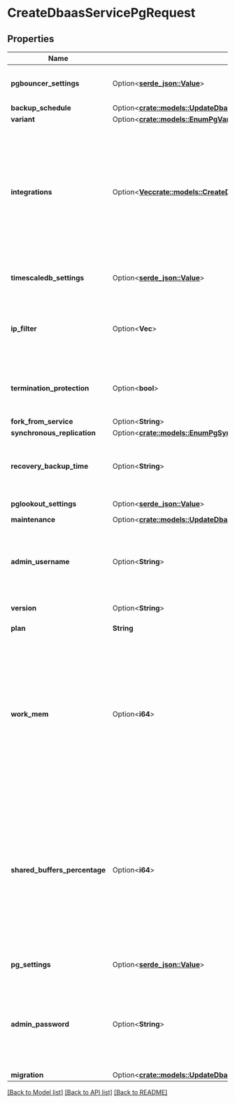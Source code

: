 # CreateDbaasServicePgRequest

## Properties

Name | Type | Description | Notes
------------ | ------------- | ------------- | -------------
**pgbouncer_settings** | Option<[**serde_json::Value**](.md)> | PGBouncer connection pooling settings | [optional]
**backup_schedule** | Option<[**crate::models::UpdateDbaasServiceMysqlRequestBackupSchedule**](update_dbaas_service_mysql_request_backup_schedule.md)> |  | [optional]
**variant** | Option<[**crate::models::EnumPgVariant**](enum-pg-variant.md)> |  | [optional]
**integrations** | Option<[**Vec<crate::models::CreateDbaasServiceMysqlRequestIntegrationsInner>**](create_dbaas_service_mysql_request_integrations_inner.md)> | Service integrations to enable for the service. Some integration types affect how a service is created and they must be provided as part of the creation call instead of being defined later. | [optional]
**timescaledb_settings** | Option<[**serde_json::Value**](.md)> | TimescaleDB extension configuration values | [optional]
**ip_filter** | Option<**Vec<String>**> | Allow incoming connections from CIDR address block, e.g. '10.20.0.0/16' | [optional]
**termination_protection** | Option<**bool**> | Service is protected against termination and powering off | [optional]
**fork_from_service** | Option<**String**> |  | [optional]
**synchronous_replication** | Option<[**crate::models::EnumPgSynchronousReplication**](enum-pg-synchronous-replication.md)> |  | [optional]
**recovery_backup_time** | Option<**String**> | ISO time of a backup to recover from for services that support arbitrary times | [optional]
**pglookout_settings** | Option<[**serde_json::Value**](.md)> | PGLookout settings | [optional]
**maintenance** | Option<[**crate::models::UpdateDbaasServiceMysqlRequestMaintenance**](update_dbaas_service_mysql_request_maintenance.md)> |  | [optional]
**admin_username** | Option<**String**> | Custom username for admin user. This must be set only when a new service is being created. | [optional]
**version** | Option<**String**> | PostgreSQL major version | [optional]
**plan** | **String** | Subscription plan | 
**work_mem** | Option<**i64**> | Sets the maximum amount of memory to be used by a query operation (such as a sort or hash table) before writing to temporary disk files, in MB. Default is 1MB + 0.075% of total RAM (up to 32MB). | [optional]
**shared_buffers_percentage** | Option<**i64**> | Percentage of total RAM that the database server uses for shared memory buffers. Valid range is 20-60 (float), which corresponds to 20% - 60%. This setting adjusts the shared_buffers configuration value. | [optional]
**pg_settings** | Option<[**serde_json::Value**](.md)> | PostgreSQL-specific settings | [optional]
**admin_password** | Option<**String**> | Custom password for admin user. Defaults to random string. This must be set only when a new service is being created. | [optional]
**migration** | Option<[**crate::models::UpdateDbaasServiceMysqlRequestMigration**](update_dbaas_service_mysql_request_migration.md)> |  | [optional]

[[Back to Model list]](../README.md#documentation-for-models) [[Back to API list]](../README.md#documentation-for-api-endpoints) [[Back to README]](../README.md)


